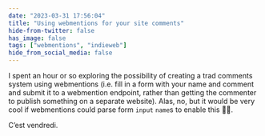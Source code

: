 ```yaml
---
date: "2023-03-31 17:56:04"
title: "Using webmentions for your site comments"
hide-from-twitter: false
has_image: false
tags: ["webmentions", "indieweb"]
hide_from_social_media: false
---
```


I spent an hour or so exploring the possibility of creating a trad comments system using webmentions (i.e. fill in a form with your name and comment and submit it to a webmention endpoint, rather than getting the commenter to publish something on a separate website). Alas, no, but it would be very cool if webmentions could parse form `input` `name`s to enable this 🤷‍♂️.

C’est vendredi.
